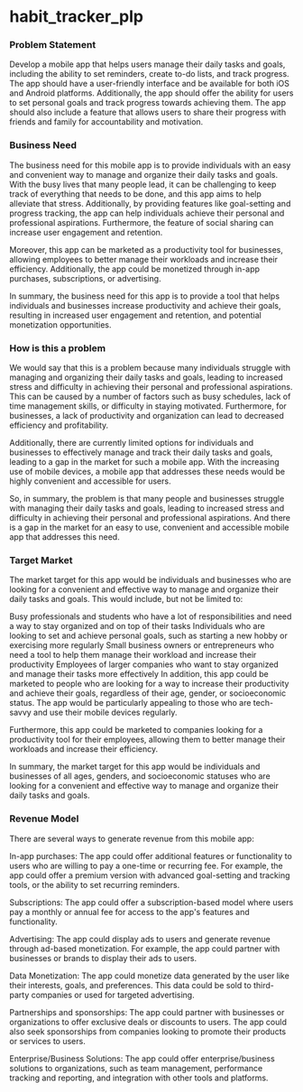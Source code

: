 # habit_tracker_plp

### Problem Statement

Develop a mobile app that helps users manage their daily tasks and goals, including the ability to set reminders, create to-do lists, and track progress. The app should have a user-friendly interface and be available for both iOS and Android platforms. Additionally, the app should offer the ability for users to set personal goals and track progress towards achieving them. The app should also include a feature that allows users to share their progress with friends and family for accountability and motivation.


### Business Need
The business need for this mobile app is to provide individuals with an easy and convenient way to manage and organize their daily tasks and goals. With the busy lives that many people lead, it can be challenging to keep track of everything that needs to be done, and this app aims to help alleviate that stress. Additionally, by providing features like goal-setting and progress tracking, the app can help individuals achieve their personal and professional aspirations. Furthermore, the feature of social sharing can increase user engagement and retention.

Moreover, this app can be marketed as a productivity tool for businesses, allowing employees to better manage their workloads and increase their efficiency. Additionally, the app could be monetized through in-app purchases, subscriptions, or advertising.

In summary, the business need for this app is to provide a tool that helps individuals and businesses increase productivity and achieve their goals, resulting in increased user engagement and retention, and potential monetization opportunities.


### How is this a problem
We would say that this is a problem because many individuals struggle with managing and organizing their daily tasks and goals, leading to increased stress and difficulty in achieving their personal and professional aspirations. This can be caused by a number of factors such as busy schedules, lack of time management skills, or difficulty in staying motivated. Furthermore, for businesses, a lack of productivity and organization can lead to decreased efficiency and profitability.

Additionally, there are currently limited options for individuals and businesses to effectively manage and track their daily tasks and goals, leading to a gap in the market for such a mobile app. With the increasing use of mobile devices, a mobile app that addresses these needs would be highly convenient and accessible for users.

So, in summary, the problem is that many people and businesses struggle with managing their daily tasks and goals, leading to increased stress and difficulty in achieving their personal and professional aspirations. And there is a gap in the market for an easy to use, convenient and accessible mobile app that addresses this need.


### Target Market
The market target for this app would be individuals and businesses who are looking for a convenient and effective way to manage and organize their daily tasks and goals. This would include, but not be limited to:

Busy professionals and students who have a lot of responsibilities and need a way to stay organized and on top of their tasks
Individuals who are looking to set and achieve personal goals, such as starting a new hobby or exercising more regularly
Small business owners or entrepreneurs who need a tool to help them manage their workload and increase their productivity
Employees of larger companies who want to stay organized and manage their tasks more effectively
In addition, this app could be marketed to people who are looking for a way to increase their productivity and achieve their goals, regardless of their age, gender, or socioeconomic status. The app would be particularly appealing to those who are tech-savvy and use their mobile devices regularly.

Furthermore, this app could be marketed to companies looking for a productivity tool for their employees, allowing them to better manage their workloads and increase their efficiency.

In summary, the market target for this app would be individuals and businesses of all ages, genders, and socioeconomic statuses who are looking for a convenient and effective way to manage and organize their daily tasks and goals.




### Revenue Model
There are several ways to generate revenue from this mobile app:

In-app purchases: The app could offer additional features or functionality to users who are willing to pay a one-time or recurring fee. For example, the app could offer a premium version with advanced goal-setting and tracking tools, or the ability to set recurring reminders.

Subscriptions: The app could offer a subscription-based model where users pay a monthly or annual fee for access to the app's features and functionality.

Advertising: The app could display ads to users and generate revenue through ad-based monetization. For example, the app could partner with businesses or brands to display their ads to users.

Data Monetization: The app could monetize data generated by the user like their interests, goals, and preferences. This data could be sold to third-party companies or used for targeted advertising.

Partnerships and sponsorships: The app could partner with businesses or organizations to offer exclusive deals or discounts to users. The app could also seek sponsorships from companies looking to promote their products or services to users.

Enterprise/Business Solutions: The app could offer enterprise/business solutions to organizations, such as team management, performance tracking and reporting, and integration with other tools and platforms.





